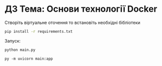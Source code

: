 <!-- @format -->

# ДЗ Тема: Основи технології Docker

Створіть віртуальне оточення то встановіть необхідні бібліотеки

```bash
pip install -r requirements.txt
```

Запуск:

```bash
python main.py
```

```запуск
py -m uvicorn main:app

```
